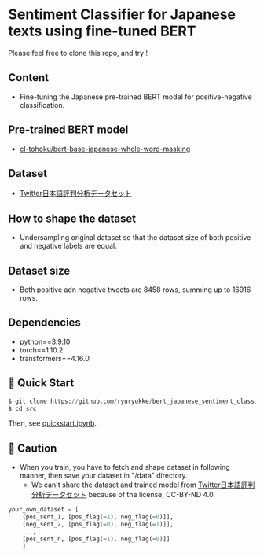 # Sentiment Classifier for Japanese texts using fine-tuned BERT

Please feel free to clone this repo, and try ! 

## Content
- Fine-tuning the Japanese pre-trained BERT model for positive-negative classification.
## Pre-trained BERT model
- [cl-tohoku/bert-base-japanese-whole-word-masking](https://huggingface.co/cl-tohoku/bert-base-japanese-whole-word-masking)
## Dataset
- [Twitter日本語評判分析データセット](https://www.db.info.gifu-u.ac.jp/sentiment_analysis/)
## How to shape the dataset
- Undersampling original dataset so that the dataset size of both positive and negative labels are equal.
## Dataset size
- Both positive adn negative tweets are 8458 rows, summing up to 16916 rows.
## Dependencies
- python==3.9.10
- torch==1.10.2
- transformers==4.16.0
## 🚀 Quick Start

 ```python
 $ git clone https://github.com/ryuryukke/bert_japanese_sentiment_classifier.git
 $ cd src
 ```
 Then, see [quickstart.ipynb](https://github.com/ryuryukke/bert_japanese_sentiment_classifier/blob/master/src/quickstart.ipynb).

## 🚨 Caution
- When you train, you have to fetch and shape dataset in following manner, then save your dataset in "/data" directory.
    - We can't share the dataset and trained model from [Twitter日本語評判分析データセット](https://www.db.info.gifu-u.ac.jp/sentiment_analysis/) because of the license, CC-BY-ND 4.0.

```python
your_own_dataset = [
    [pos_sent_1, [pos_flag(=1), neg_flag(=0)]],
    [neg_sent_2, [pos_flag(=0), neg_flag(=1)]],
    ...,
    [pos_sent_n, [pos_flag(=1), neg_flag(=0)]]
    ]
```



